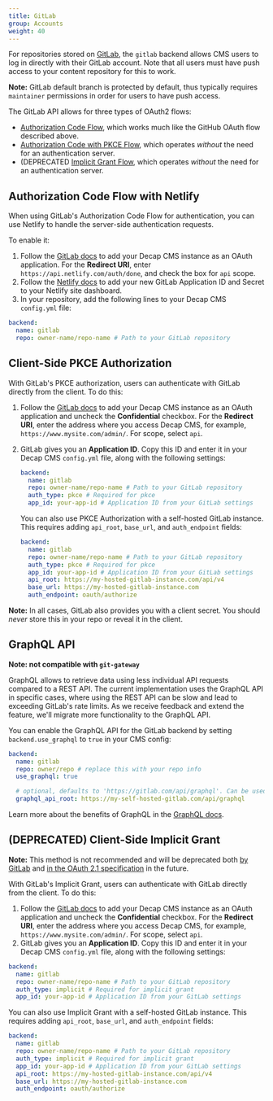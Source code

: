 ```yaml
---
title: GitLab
group: Accounts
weight: 40
---
```


For repositories stored on [GitLab](https://gitlab.com), the `gitlab` backend allows CMS users to log in directly with their GitLab account. Note that all users must have push access to your content repository for this to work.

**Note:** GitLab default branch is protected by default, thus typically requires `maintainer` permissions in order for users to have push access.

The GitLab API allows for three types of OAuth2 flows:

- [Authorization Code Flow](https://docs.gitlab.com/ce/api/oauth2.html#authorization-code-flow), which works much like the GitHub OAuth flow described above.
- [Authorization Code with PKCE Flow](https://docs.gitlab.com/ce/api/oauth2.html#authorization-code-with-proof-key-for-code-exchange-pkce), which operates _without_ the need for an authentication server.
- (DEPRECATED [Implicit Grant Flow](https://docs.gitlab.com/ce/api/oauth2.html#implicit-grant-flow), which operates _without_ the need for an authentication server.

## Authorization Code Flow with Netlify

When using GitLab's Authorization Code Flow for authentication, you can use Netlify to handle the server-side authentication requests.

To enable it:

1. Follow the [GitLab docs](https://docs.gitlab.com/ee/integration/oauth_provider.html#adding-an-application-through-the-profile) to add your Decap CMS instance as an OAuth application. For the **Redirect URI**, enter `https://api.netlify.com/auth/done`, and check the box for `api` scope.
2. Follow the [Netlify docs](https://www.netlify.com/docs/authentication-providers/#using-an-authentication-provider) to add your new GitLab Application ID and Secret to your Netlify site dashboard.
3. In your repository, add the following lines to your Decap CMS `config.yml` file:

```yaml
backend:
  name: gitlab
  repo: owner-name/repo-name # Path to your GitLab repository
```

## Client-Side PKCE Authorization

With GitLab's PKCE authorization, users can authenticate with GitLab directly from the client. To do this:

1. Follow the [GitLab docs](https://docs.gitlab.com/ee/integration/oauth_provider.html#adding-an-application-through-the-profile) to add your Decap CMS instance as an OAuth application and uncheck the **Confidential** checkbox. For the **Redirect URI**, enter the address where you access Decap CMS, for example, `https://www.mysite.com/admin/`. For scope, select `api`.
2. GitLab gives you an **Application ID**. Copy this ID and enter it in your Decap CMS `config.yml` file, along with the following settings:

   ```yaml
   backend:
     name: gitlab
     repo: owner-name/repo-name # Path to your GitLab repository
     auth_type: pkce # Required for pkce
     app_id: your-app-id # Application ID from your GitLab settings
   ```

   You can also use PKCE Authorization with a self-hosted GitLab instance. This requires adding `api_root`, `base_url`, and `auth_endpoint` fields:

   ```yaml
   backend:
     name: gitlab
     repo: owner-name/repo-name # Path to your GitLab repository
     auth_type: pkce # Required for pkce
     app_id: your-app-id # Application ID from your GitLab settings
     api_root: https://my-hosted-gitlab-instance.com/api/v4
     base_url: https://my-hosted-gitlab-instance.com
     auth_endpoint: oauth/authorize
   ```

**Note:** In all cases, GitLab also provides you with a client secret. You should _never_ store this in your repo or reveal it in the client.

## GraphQL API

**Note: not compatible with `git-gateway`**

GraphQL allows to retrieve data using less individual API requests compared to a REST API.
The current implementation uses the GraphQL API in specific cases, where using the REST API can be slow and lead to exceeding GitLab's rate limits. As we receive feedback and extend the feature, we'll migrate more functionality to the GraphQL API.

You can enable the GraphQL API for the GitLab backend by setting `backend.use_graphql` to `true` in your CMS config:

```yml
backend:
  name: gitlab
  repo: owner/repo # replace this with your repo info
  use_graphql: true

  # optional, defaults to 'https://gitlab.com/api/graphql'. Can be used to configure a self hosted GitLab instance.
  graphql_api_root: https://my-self-hosted-gitlab.com/api/graphql
```

Learn more about the benefits of GraphQL in the [GraphQL docs](https://graphql.org).

## (DEPRECATED) Client-Side Implicit Grant

**Note:** This method is not recommended and will be deprecated both [by GitLab](https://gitlab.com/gitlab-org/gitlab/-/issues/288516) and [in the OAuth 2.1 specification](https://oauth.net/2.1/) in the future.

With GitLab's Implicit Grant, users can authenticate with GitLab directly from the client. To do this:

1. Follow the [GitLab docs](https://docs.gitlab.com/ee/integration/oauth_provider.html#adding-an-application-through-the-profile) to add your Decap CMS instance as an OAuth application and uncheck the **Confidential** checkbox. For the **Redirect URI**, enter the address where you access Decap CMS, for example, `https://www.mysite.com/admin/`. For scope, select `api`.
2. GitLab gives you an **Application ID**. Copy this ID and enter it in your Decap CMS `config.yml` file, along with the following settings:

```yaml
backend:
  name: gitlab
  repo: owner-name/repo-name # Path to your GitLab repository
  auth_type: implicit # Required for implicit grant
  app_id: your-app-id # Application ID from your GitLab settings
```

You can also use Implicit Grant with a self-hosted GitLab instance. This requires adding `api_root`, `base_url`, and `auth_endpoint` fields:

```yaml
backend:
  name: gitlab
  repo: owner-name/repo-name # Path to your GitLab repository
  auth_type: implicit # Required for implicit grant
  app_id: your-app-id # Application ID from your GitLab settings
  api_root: https://my-hosted-gitlab-instance.com/api/v4
  base_url: https://my-hosted-gitlab-instance.com
  auth_endpoint: oauth/authorize
```
